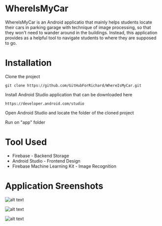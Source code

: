 # WhereIsMyCar

WhereIsMyCar is an Android applicatio that mainly helps students locate their cars in parking garage with technique of image processing, so that they won't need to wander around in the buildings. Instead, this application provides as a helpful tool to navigate students to where they are supposed to go.

# Installation

Clone the project

``` git clone https://github.com/GitHubForRichard/WhereIsMyCar.git ```

Install Android Studio application that can be downloaded here

```https://developer.android.com/studio ```

Open Android Studio and locate the folder of the cloned project

Run on "app" folder

# Tool Used

- Firebase - Backend Storage
- Android Studio - Frontend Design
- Firebase Machine Learning Kit - Image Recognition

# Application Sreenshots

![alt text](https://github.com/GitHubForRichard/WhereIsMyCar/blob/master/Application_Images/Account.png)

![alt text](https://github.com/GitHubForRichard/WhereIsMyCar/blob/master/Application_Images/Login.png)

![alt text](https://github.com/GitHubForRichard/WhereIsMyCar/blob/master/Application_Images/Signup.png)


